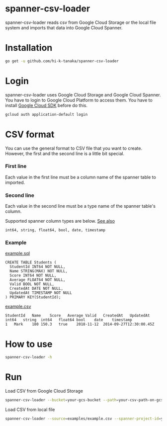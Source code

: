 # spanner-csv-loader

spanner-csv-loader reads csv from Google Cloud Storage or the local file system and imports that data into Google Cloud Spanner.

# Installation
```sh
go get -u github.com/hi-k-tanaka/spanner-csv-loader
```

# Login
spanner-csv-loader uses Google Cloud Storage and Google Cloud Spanner. You have to login to Google Cloud Platform to access them.
You have to install [Google Cloud SDK](https://cloud.google.com/sdk/install) before do this.

```sh
gcloud auth application-default login
```

# CSV format
You can use the general format to CSV file that you want to create. However, the first and the second line is a little bit special. 

### First line
Each value in the first line must be a column name of the spanner table to imported.

### Second line
Each value in the second line must be a type name of the spanner table's column.

Supported spanner column types are below. [See also](https://cloud.google.com/spanner/docs/data-definition-language#data_types)
```
int64, string, float64, bool, date, timestamp
```

### Example
[example.sql](https://github.com/hi-k-tanaka/spanner-csv-loader/blob/master/examples/example.sql)
```
CREATE TABLE Students (
  StudentId INT64 NOT NULL,
  Name STRING(MAX) NOT NULL,
  Score INT64 NOT NULL,
  Average FLOAT64 NOT NULL,
  Valid BOOL NOT NULL,
  CreatedAt DATE NOT NULL,
  UpdatedAt TIMESTAMP NOT NULL
) PRIMARY KEY(StudentId);
```


[example.csv](https://github.com/hi-k-tanaka/spanner-csv-loader/blob/master/examples/example.csv)
```csv
StudentId	Name	Score	Average	Valid	CreatedAt	UpdatedAt
int64	string	int64	float64	bool	date	timestamp
1	Mark	180	150.3	true	2018-11-12	2014-09-27T12:30:00.45Z
```

# How to use
```sh
spanner-csv-loader -h
```

# Run
Load CSV from Google Cloud Storage
```sh
spanner-csv-loader --bucket=your-gcs-bucket --path=your-csv-path-on-gcs --spanner-project-id=your-gcp-project --spanner-instance-id=your-spanner-instance --spanner-database-id=your-spanner-database --spanner-table=your-spanner-table
```

Load CSV from local file
```sh
spanner-csv-loader --source=examples/example.csv --spanner-project-id=your-gcp-project --spanner-instance-id=your-spanner-instance --spanner-database-id=your-spanner-database --spanner-table=your-spanner-table
```
